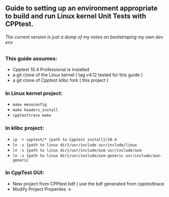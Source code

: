 ## Guide to setting up an environment appropriate to build and run Linux kernel Unit Tests with CPPtest.
###### The current version is just a dump of my notes on bootstraping my own dev env

### This guide assumes:
* Cpptest 10.4 Professional is installed
* a git clone of the Linux kernel ( tag v4.12 tested for this guide )
* a git clone of Cpptest klibc fork ( this project )

### In Linux kernel project:
* `make menuconfig`
* `make headers_install`
* `cpptesttrace make`
    
 ### In klibc project:
 * `cp -r cpptest/* {path to Cpptest install}/10.4`
 * `ln -s {path to linux dir}/usr/include usr/include/linux`
 * `ln -s {path to linux dir}/usr/include/asm usr/include/asm`
 * `ln -s {path to linux dir}/usr/include/asm-generic usr/include/asm-generic`
 
 ### In CppTest GUI:
 * New project from CPPtest bdf ( use the bdf generated from cpptesttrace
 * Modify Project Properties -> 
